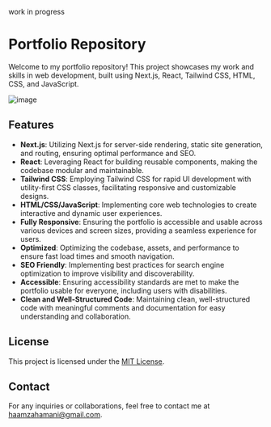 work in progress 


# Portfolio Repository

Welcome to my portfolio repository! This project showcases my work and skills in web development, built using Next.js, React, Tailwind CSS, HTML, CSS, and JavaScript. 

![image](https://github.com/HamzaHamani/my-portfolio/assets/102440542/8b3917c4-6135-458d-a589-e9ae1a49d64b)

## Features

- **Next.js**: Utilizing Next.js for server-side rendering, static site generation, and routing, ensuring optimal performance and SEO.
- **React**: Leveraging React for building reusable components, making the codebase modular and maintainable.
- **Tailwind CSS**: Employing Tailwind CSS for rapid UI development with utility-first CSS classes, facilitating responsive and customizable designs.
- **HTML/CSS/JavaScript**: Implementing core web technologies to create interactive and dynamic user experiences.
- **Fully Responsive**: Ensuring the portfolio is accessible and usable across various devices and screen sizes, providing a seamless experience for users.
- **Optimized**: Optimizing the codebase, assets, and performance to ensure fast load times and smooth navigation.
- **SEO Friendly**: Implementing best practices for search engine optimization to improve visibility and discoverability.
- **Accessible**: Ensuring accessibility standards are met to make the portfolio usable for everyone, including users with disabilities.
- **Clean and Well-Structured Code**: Maintaining clean, well-structured code with meaningful comments and documentation for easy understanding and collaboration.



## License

This project is licensed under the [MIT License](LICENSE).

## Contact

For any inquiries or collaborations, feel free to contact me at [   haamzahamani@gmail.com](mailto:haamzahamani@gmail.com).
